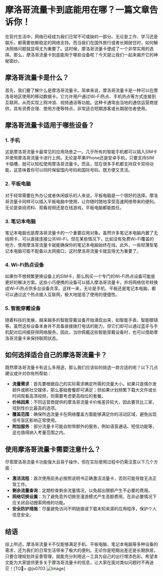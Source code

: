 # 摩洛哥流量卡到底能用在哪？一篇文章告诉你！

在现代生活中，网络已经成为我们日常不可或缺的一部分。无论是工作、学习还是娱乐，都需要依赖稳定的网络支持。而当我们在国外旅行或者长期居住时，如何解决网络问题就显得尤为重要了。这时候，摩洛哥流量卡便成了一个非常实用的选择。那么，摩洛哥流量卡到底能用于哪些设备呢？今天就让我们一起来揭开它的神秘面纱。

## 摩洛哥流量卡是什么？

首先，我们要了解什么是摩洛哥流量卡。简单来说，摩洛哥流量卡是一种可以在摩洛哥地区使用的移动数据卡。它允许用户通过Wi-Fi热点、手机热点等方式连接到互联网，从而实现上网冲浪、视频通话等功能。这种卡通常由当地的通信运营商提供，具有资费合理、使用方便等特点，非常适合短期游客或长期居住者使用。

## 摩洛哥流量卡适用于哪些设备？

### 1. 手机

这是摩洛哥流量卡最常见的应用场景之一。几乎所有的智能手机都可以插入SIM卡并使用摩洛哥流量卡进行上网。无论是苹果iPhone还是安卓手机，只要支持SIM卡插槽，就可以轻松使用摩洛哥流量卡。而且，现在很多手机都支持双卡双待功能，这意味着你可以同时保留国内号码和国际号码，既方便又灵活。

### 2. 平板电脑

对于经常需要在外办公或者休闲娱乐的人来说，平板电脑是一个很好的选择。摩洛哥流量卡同样可以插入平板电脑中使用，让你随时随地享受高速网络带来的便利。无论是查阅资料、观看视频还是在线游戏，平板电脑都能胜任。

### 3. 笔记本电脑

笔记本电脑也是摩洛哥流量卡的一个重要应用对象。虽然许多笔记本电脑内置了无线网卡，可以直接连接公共Wi-Fi，但在某些情况下，比如没有免费Wi-Fi覆盖的地方，使用摩洛哥流量卡就能确保你的笔记本电脑始终在线。此外，一些轻薄型笔记本电脑可能不配备以太网接口，这时摩洛哥流量卡就显得尤为重要了。

### 4. Wi-Fi热点设备

如果你不想频繁更换设备上的SIM卡，那么购买一个专门的Wi-Fi热点设备可能是更好的解决方案。这些小巧便携的设备可以插入摩洛哥流量卡，并将网络信号转换成Wi-Fi热点供多台设备共享。这样一来，无论是手机、平板还是笔记本电脑，都可以通过这个热点接入互联网，极大地提高了使用的便捷性。

### 5. 智能穿戴设备

随着科技的发展，越来越多的智能穿戴设备开始涌现出来，如智能手表、智能眼镜等。虽然这些设备本身并不具备直接拨打电话的能力，但它们却可以通过蓝牙与手机配对后间接获得网络服务。因此，当你佩戴这些智能穿戴设备时，也可以借助摩洛哥流量卡来保持联网状态。

## 如何选择适合自己的摩洛哥流量卡？

既然摩洛哥流量卡有这么多用途，那么我们应该如何挑选一款合适的呢？以下几点建议或许对你有所帮助：

- **流量需求**：首先要根据自己的实际需求确定所需的流量大小。如果只是偶尔发邮件或刷社交媒体，那么基础套餐即可满足；但如果计划频繁下载大文件或长时间观看高清视频，则需要考虑更高档位的套餐。
- **价格因素**：不同运营商提供的摩洛哥流量卡价格差异较大，因此要货比三家，找到性价比最高的选项。
- **覆盖范围**：确保所选流量卡在网络覆盖方面能够满足你的活动区域，避免出现信号盲区影响正常使用。
- **附加服务**：部分流量卡可能会附带额外的服务，例如语音通话、短信功能等，这也值得纳入考量范围之内。

## 使用摩洛哥流量卡需要注意什么？

尽管摩洛哥流量卡功能强大且易于操作，但在实际使用过程中仍需注意以下几个方面：

- **激活流程**：首次使用前务必按照说明书正确激活流量卡，否则可能导致无法正常工作。
- **剩余流量查询**：定期检查剩余流量情况，以免超出限额产生不必要的费用。
- **网络切换设置**：为了避免意外切换至漫游模式产生高额费用，在非必要情况下应关闭自动搜索网络的功能。
- **安全防护措施**：尽量避免访问不明链接或下载未知来源的应用程序，保护个人信息安全。

## 结语

综上所述，摩洛哥流量卡不仅能够满足手机、平板电脑、笔记本电脑等多种设备的需求，还为我们的日常生活带来了极大的便利。无论你是短期出差还是长期旅居，只要合理规划并妥善管理，就能充分利用这一工具为自己的出行增添色彩。希望本文能为大家提供更多关于摩洛哥流量卡的信息，让大家在面对类似问题时不再迷茫！[TG💪+ @jx0703 ![Image](https://github.com/user-attachments/assets/dbca1d08-cadb-493c-b0ec-ad6f7a83f270)]